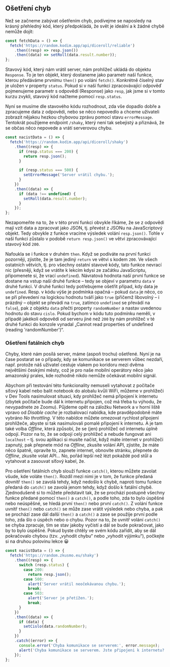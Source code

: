 ## Ošetření chyb

Než se začneme zabývat ošetřením chyb, podívejme se naposledy na krásný přehledný kód, který předpokládá, že svět je ideální a k žádné chybě nemůže dojít:

```js
const fetchData = () => {
  fetch('https://random.kodim.app/api/diceroll/reliable')
    .then((resp) => resp.json())
    .then((data) => setRoll(data.result.number));
};
```

Stavový kód, který nám vrátil server, nám prohlížeč ukládá do objektu `Response`. To je ten objekt, který dostaneme jako parametr naší funkce, kterou předáváme prvnímu `then()` po volání `fetch()`. Konkrétně číselný stav je uložen v property `status`. Pokud si v naší funkci zpracovávající odpověď pojmenujeme parametr s odpovědí (Response) jako `resp`, jak jsme si v tomto kurzu zvykli, stavový kód načteme pomocí `resp.status`.

Nyní se musíme dle stavového kódu rozhodnout, zda vše dopadlo dobře a zpracujeme data z odpovědi, nebo se něco nepovedlo a chceme uživateli zobrazit nějakou hezkou chybovou zprávu pomocí stavu `errorMessage`. Tentokrát použijeme endpoint `/shaky`, který není tak sebejistý a přiznává, že se občas něco nepovede a vrátí serverovou chybu.

```js
const nacistData = () => {
  fetch('https://random.kodim.app/api/diceroll/shaky')
    .then((resp) => {
      if (resp.status === 200) {
        return resp.json();
      }

      if (resp.status === 500) {
        setErrorMessage('Server vrátil chybu.');
      }
    })
    .then((data) => {
      if (data !== undefined) {
        setRoll(data.result.number);
      }
    });
};
```

Nezapomeňte na to, že v této první funkci obvykle říkáme, že se z odpovědi mají vzít data a zpracovat jako JSON, tj. převést z JSONu na JavaScriptový objekt. Tedy obvykle z funkce vracíme výsledek volání `resp.json()`. Tohle v naší funkci zůstalo v podobě `return resp.json()` ve větvi zpracovávající stavový kód `200`.

Nafoukla se i funkce v druhém `then`. Když se podíváte na první funkci pozorněji, zjistíte, že je tam jediný `return` ve větvi s kodem `200`. Ve všech ostatních větvích, tj. pro všechny ostatní stavové kódy, tato funkce nevrací nic (přesněji, když se vrátíte k lekcím kdysi ze začátku JavaScriptu, připomenete si, že vrací `undefined`). Návratová hodnota naší první funkce se dostane na vstup naší druhé funkce – tedy se objeví v parametru `data` v druhé funkci. V druhé funkci tedy potřebujeme ošetřit případ, kdy data je `undefined`. Resp. v kódu výše je podmínka opačná – pokud `data` je něco, co se při převedení na logickou hodnotu tváří jako `true` (přičemž libovolný – i prázdný – objekt se převádí na `true`, zatímco `undefined` se převádí na `false`), pak z objektu `data` přečti property `randomNumber` a nastav uvedenou hodnotu do stavu `cislo`. Pokud bychom v kódu tuto podmínku neměli, v případě jakékoli odpovědi od serveru jiné než `200` by nám prohlížeč v té druhé funkci do konzole vynadal „Cannot read properties of undefined (reading 'randomNumber')“.

### Ošetření fatálních chyb

Chyby, které nám posílá server, máme (aspoň trochu) ošetřené. Nyní je na čase postarat se o případy, kdy se komunikace se serverem vůbec nezdaří, např. protože náš uživatel cestuje vlakem po koridoru mezi dvěma největšími českými městy, což je pro naše mobilní operátory něco jako amazonský prales, kde rozhodně nikdo nemůže očekávat mobilní signál.

Abychom při testování této funkcionality nemuseli vytahovat z počítače síťový kabel nebo balit notebook do alobalu kvůli WiFi, můžeme v prohlížeči v Dev Tools nasimulovat situaci, kdy prohlížeč nemá připojení k internetu (zbytek počítače bude dál k internetu připojen, což má třeba tu výhodu, že nevypadnete ze Zoomu). Půjdeme opět na záložku Network a v horní liště vpravo od _Disable cache_ je rozbalovací nabídka, kde pravděpodobně máte vybráno _No throttling_. V této nabídce můžete omezovat rychlost připojení prohlížeče, abyste si tak nasimulovali pomalé připojení k internetu. A je tam také volba _Offline_, která způsobí, že se (jen) prohlížeč od internetu úplně odpojí. Pozor na to, že se odpojí celý prohlížeč a nebude fungovat ani `localhost` – tj. svou aplikaci si musíte načíst, když máte internet v prohlížeči zapnutý, pak přepnete mód na _Offline_, zkusíte volání API, zjistíte, že máte něco špatně, opravíte to, zapnete internet, obnovíte stránku, přepnete do _Offline_, zkusíte volat API… No, pořád lepší než lézt pokaždé pod stůl a vytahovat a zasouvat síťový kabel, že.

Pro ošetření fatálních chyb slouží funkce `catch()`, kterou můžete zavolat všude, kde voláte `then()`. Rozdíl mezi nimi je v tom, že funkce předaná dovnitř `then()` se zavolá tehdy, když nedošlo k chybě, naproti tomu funkce předaná do `catch()` se zavolá jenom tehdy, když došlo k fatální chybě. Zjednodušeně si to můžete představit tak, že se prochází postupně všechny funkce předané pomocí `then()` a `catch()`, a podle toho, zda to bylo úspěšné nebo neúspěšné, se hledá první `then()` nebo první `catch()`. Z volání funkce uvnitř `then()` nebo `catch()` se může zase vrátit výsledek nebo chyba, a pak se prochází zase dál další `then()` a `catch()` a zase se použije první podle toho, zda šlo o úspěch nebo o chybu. Pozor na to, že uvnitř volání `catch()` se chyba zpracuje, tím se stav jakoby vyčistí a dál se bude pokračovat, jako by to bylo úspěšné. Pokud byste chtěly ve svém kódu zařídit, aby se dál pokračovalo chybou (tzv. „vyhodit chybu“ nebo „vyhodit výjimku“), počkejte si na druhou polovinu lekce 😀

```js
const nacistData = () => {
  fetch('https://random.zkusmo.eu/shaky')
    .then((resp) => {
      switch (resp.status) {
        case 200:
          return resp.json();
        case 500:
          alert('Server vrátil neočekávanou chybu.');
          break;
        case 503:
          alert('Server je přetížen.');
          break;
      }
    })
    .then((data) => {
      if (data) {
        setCislo(data.randomNumber);
      }
    })
    .catch((error) => {
      console.error('Chyba komunikace se serverem:', error.message);
      alert('Chyba komunikace se serverem. Jste připojeni k internetu?');
    });
};
```
